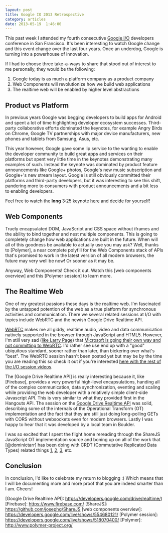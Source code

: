 ```yaml
---
layout: post
title: Google IO 2013 Retrospective
category: articles
date: 2013-05-19  1:46:00
---
```


This past week I attended my fourth consecutive [Google I/O] developers conference in San Francisco. It's been interesting to watch Google change and this event change over the last four years. Once an underdog, Google is turning into a powerhouse of innovation.

If I had to choose three take-a-ways to share that stood out of interest to me personally, they would be the following:

1. Google today is as much a platform company as a product company
2. Web Components will revolutionize how we build web applications
3. The realtime web will be enabled by higher level abstractions

## Product vs Platform

In previous years Google was begging developers to build apps for Android and spent a lot of time highlighting developer ecosystem successes. Third-party collaborative efforts dominated the keynotes, for example Angry Birds on Chrome, Google TV partnerships with major device manufacturers, new phones and tablets from Samsung, Asus, etc. 

This year however, Google gave some lip service to the wanting to enable the developer community to build great apps and services on their platforms but spent very little time in the keynotes demonstrating many examples of such. Instead the keynote was dominated by product feature announcements like Google+ photos, Google's new music subscription and Google+'s new stream layout. Google is still obviously committed their platforms and third-party developers, but it was interesting to see this shift, pandering more to consumers with product announcements and a bit less to enabling developers.

Feel free to watch the **long** 3:25 keynote [here](http://www.youtube.com/watch?feature=player_embedded&v=9pmPa_KxsAM) and decide for yourself!

## Web Components

Truely encapsulated DOM, JavaScript and CSS space without iframes and the ability to bind together and nest multiple components. This is going to completely change how web applications are built in the future. When will all of this goodness be available to actually use you may ask? Well, thanks to [Polymer], a near complete polyfill for the Web Components stack of APIs that's promised to work in the latest version of all modern browsers, the future may very well be now! Or sooner as it may be. 

Anyway, Web Components! Check it out. Watch this [web components overview] and this [Polymer session] to learn more. 

## The Realtime Web

One of my greatest passions these days is the realtime web. I'm fascinated by the untapped potention of the web as a true platform for synchronous activities and communication. There we several related sessions at I/O with topics include WebRTC and the newish Google Drive Realtime API. 

[WebRTC] makes me all giddy, realtime audio, video and data communication natively supported in the browser through JavaScript and HTML5. However, I'm still very sad ([like Larry Page](http://www.youtube.com/watch?feature=player_embedded&v=9pmPa_KxsAM#t=10663s)) that [Microsoft is going their own way and not committing to WebRTC](http://gigaom.com/2013/01/17/microsoft-cu-webrtc-prototype/). I'd rather see use end up with a "good" ubiquitous standard, sooner rather than later, than bickering over what's "best". The WebRTC session hasn't been posted yet but may be by the time you are reading this so check it out if you're interested [here with the rest of the I/O session videos](https://developers.google.com/live/).

The [Google Drive Realtime API] is really interesting because it, like [Firebase], provides a very powerful high-level encapsulations, handing all of the complex communication, data synchronization, eventing and scaling while providing the web developer with a relatively simple client-side Javascript API. This is very similar to what they provided first in the Hangouts API. The session on the [Google Drive Realtime API](https://developers.google.com/drive/realtime/) was solid, describing some of the internals of the Operational Transform (OT) implementation and the fact that they are still just doing long-polling GETs with CORS without websockets even for modern browsers. Lastly I was happy to hear that it was developed by a local team in Boulder. 

I was so excited that I spent the flight home rereading through the ShareJS JavaScript OT implementation source and boning up on all of the work that [@dominictarr] has been doing with CRDT (Commutative Replicated Data Types) related things [1](https://github.com/dominictarr/crdt), [2](https://github.com/dominictarr/r-array), [3](https://github.com/dominictarr/scuttlebutt), etc.

## Conclusion

In conclusion, I'd like to celebrate my return to blogging :) Which means that I will be documenting more and more proof that you are indeed smarter than I am. Cheers!

  [Google I/O]: https://developers.google.com/events/io/
  [WebRTC]: http://www.webrtc.org
  [Google Drive Realtime API]: https://developers.google.com/drive/realtime/)
  [Firebase]: https://www.firebase.com/
  [ShareJS]: https://github.com/josephg/ShareJS
  [web components overview]: https://developers.google.com/live/shows/554680121/
  [Polymer session]: https://developers.google.com/live/shows/518070400/
  [Polymer]: http://www.polymer-project.org/  


